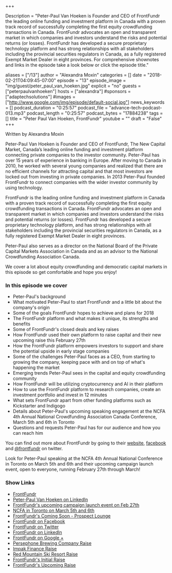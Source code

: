 +++

Description = "Peter-Paul Van Hoeken is Founder and CEO of FrontFundr the leading online funding and investment platform in Canada with a proven track record of successfully completing the first equity crowdfunding transactions in Canada. FrontFundr advocates an open and transparent market in which companies and investors understand the risks and potential returns (or losses). FrontFundr has developed a secure proprietary technology platform and has strong relationships with all stakeholders including the provincial securities regulators in Canada, as a fully registered Exempt Market Dealer in eight provinces. For comprehensive shownotes and links in the episode take a look below or click the episode title."

aliases = ["/13"]
author = "Alexandra Moxin"
categories = []
date = "2018-02-21T04:09:45-07:00"
episode = "13"
episode_image = "img/guest/peter_paul_van_hoeken.jpg"
explicit = "no"
guests = ["peterpaulvanhoeken"]
hosts = ["alexandra"]
#sponsors = ["adaptechsolutions"]
#images = ["http://www.google.com/img/episode/default-social.jpg"]
news_keywords = []
podcast_duration = "0:25:57"
podcast_file = "advance-tech-podcast-013.mp3"
podcast_length = "0:25:57"
podcast_bytes = "17884238"
tags = []
title = "Peter Paul Van Hoeken, FrontFundr"
youtube = ""
draft = "False"
+++

Written by Alexandra Moxin

Peter-Paul Van Hoeken is Founder and CEO of FrontFundr, The New Capital Market, Canada’s leading online funding and investment platform connecting private companies to the investor community.  Peter-Paul has over 15 years of experience in banking in Europe. After moving to Canada in 2010, he worked with several young companies and realized that there are no efficient channels for attracting capital and that most investors are locked out from investing in private companies. In 2013 Peter-Paul founded FrontFundr to connect companies with the wider investor community by using technology.

FrontFundr is the leading online funding and investment platform in Canada with a proven track record of successfully completing the first equity crowdfunding transactions in Canada. FrontFundr advocates an open and transparent market in which companies and investors understand the risks and potential returns (or losses). FrontFundr has developed a secure proprietary technology platform, and has strong relationships with all stakeholders including the provincial securities regulators in Canada, as a fully registered Exempt Market Dealer in eight provinces.

Peter-Paul also serves as a director on the National Board of the Private Capital Markets Association in Canada and as an advisor to the National Crowdfunding Association Canada.

We cover a lot about equity crowdfunding and democratic capital markets in this episode so get comfortable and hope you enjoy!


### In this episode we cover
* Peter-Paul's background
* What motivated Peter-Paul to start FrontFundr and a little bit about the company's origin
* Some of the goals FrontFundr hopes to achieve and plans for 2018
* The FrontFundr platform and what makes it unique, its strengths and benefits
* Some of FrontFundr's closed deals and key raises
* How FrontFundr used their own platform to raise capital and their new upcoming raise this February 27th
* How the FrontFundr platform empowers investors to support and share the potential upside in early stage companies
* Some of the challenges Peter-Paul faces as a CEO, from starting to growing the company, keeping pace with and on top of what's happening the market
* Emerging trends Peter-Paul sees in the capital and equity crowdfunding community
* How FrontFundr will be utilizing cryptocurrency and AI in their platform
* How to use the FrontFundr platform to research companies, create an investment portfolio and invest in 12 minutes
* What sets FrontFundr apart from other funding platforms such as Kickstarter and Indigogo
* Details about Peter-Paul's upcoming speaking engagement at the NCFA 4th Annual National Crowdfunding Association Canada Conference, March 5th and 6th in Toronto
* Questions and requests Peter-Paul has for our audience and how you can reach him

You can find out more about FrontFundr by going to their [website](https://www.frontfundr.com/), [facebook](https://www.facebook.com/frontfundr1/) and [@frontfundr](https://twitter.com/frontfundr) on twitter.

Look for Peter-Paul speaking at the NCFA 4th Annual National Conference in Toronto on March 5th and 6th and their upcoming campaign launch event, open to everyone, running February 27th through March!


### Show Links
* [FrontFundr](https://www.frontfundr.com/)
* [Peter-Paul Van Hoeken on LinkedIn](https://www.linkedin.com/in/peterpaulvanhoeken/)
* [FrontFundr's upcoming campaign launch event on Feb 27th](https://www.picatic.com/ownyourshare)
* [NCFA in Toronto on March 5th and 6th](http://ncfacanada.org/)
* [FrontFundr's Coming Soon - Prospect Lounge](https://www.frontfundr.com/Home/ProspectLounge)
* [FrontFundr on Facebook](https://www.facebook.com/frontfundr1/)
* [FrontFundr on Twitter](https://twitter.com/frontfundr)
* [FrontFundr on LinkedIn](https://www.linkedin.com/company/frontfundr/)
* [FrontFundr on Google +](https://plus.google.com/101734665674120348964)
* [Persephone Brewing Company Raise](https://www.frontfundr.com/Company/persephone_brewing_company_1223)
* [Impak Finance Raise](https://www.frontfundr.com/Company/impak_finance)
* [Red Mountain Ski Resort Raise](https://www.frontfundr.com/Company/redmountainresort)
* [FrontFundr's Initial Raise](https://www.frontfundr.com/Company/frontfundr)
* [FrontFundr's Upcoming Raise](https://www.frontfundr.com/Company/frontfundr1)







